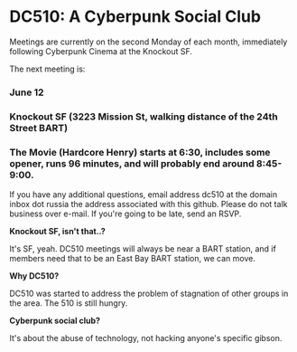 # DC510: A Cyberpunk Social Club
Meetings are currently on the second Monday of each month, immediately following Cyberpunk Cinema at the Knockout SF.


The next meeting is:


### June 12
### Knockout SF (3223 Mission St, walking distance of the 24th Street BART)
### The Movie (Hardcore Henry) starts at 6:30, includes some opener, runs 96 minutes, and will probably end around 8:45-9:00.


If you have any additional questions, email 
address dc510 at the domain inbox dot russia
the address associated with this github. Please do not talk business over e-mail. If you're going to be late, send an RSVP.


**Knockout SF, isn't that..?**

It's SF, yeah. DC510 meetings will always be near a BART station, and if members need that to be an East Bay BART station, we can move.


**Why DC510?**

DC510 was started to address the problem of stagnation of other groups in the area. The 510 is still hungry.


**Cyberpunk social club?**

It's about the abuse of technology, not hacking anyone's specific gibson.
